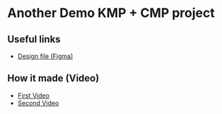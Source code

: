 # Another Demo KMP + CMP project

## Useful links
- [Design file (Figma)](https://www.figma.com/design/0qQe3BshZQMaXRPukV1OAf/Famous?node-id=0-1&t=NSGlBICQqp7Bf82z-1)

## How it made (Video)
- [First Video](https://boosty.to/mobiledev/posts/faa9ebac-5576-4e32-a40d-53088aed6560)
- [Second Video](https://boosty.to/mobiledev/posts/a363b58b-a25a-45ae-b2b6-21bf6399e078)